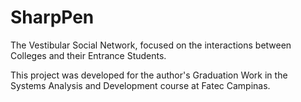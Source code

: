 # SharpPen
The Vestibular Social Network, focused on the interactions between Colleges and their Entrance Students.

This project was developed for the author's Graduation Work in the Systems Analysis and Development course at Fatec Campinas.
